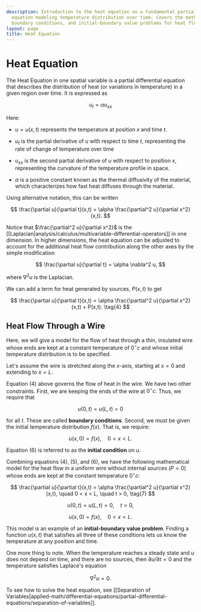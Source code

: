 ```yaml
---
description: Introduction to the heat equation as a fundamental partial differential
  equation modeling temperature distribution over time. Covers the mathematical formulation,
  boundary conditions, and initial-boundary value problems for heat flow in one dimension.
layout: page
title: Heat Equation
---
```


# Heat Equation

The Heat Equation in one spatial variable is a partial differential equation that describes the distribution of heat (or variations in temperature) in a given region over time. It is expressed as

$$ u_t = \alpha u_{xx} $$

Here:

* $u = u(x,t)$ represents the temperature at position $x$ and time $t$.

* $u_t$ is the partial derivative of $u$ with respect to time $t$, representing the rate of change of temperature over time

* $u_{xx}$ is the second partial derivative of $u$ with respect to position $x$, representing the curvature of the temperature profile in space.

* $\alpha$ is a positive constant known as the thermal diffusivity of the material, which characterizes how fast heat diffuses through the material.

Using alternative notation, this can be written

$$ \frac{\partial u}{\partial t}(x,t) = \alpha \frac{\partial^2 u}{\partial x^2}(x,t). $$

Notice that $\frac{\partial^2 u}{\partial x^2}$ is the [[Laplacian|analysis/calculus/multivariable-differential-operators]] in one dimension. In higher dimensions, the heat equation can be adjusted to account for the additional heat flow contribution along the other axes by the simple modification

$$ \frac{\partial u}{\partial t} = \alpha \nabla^2 u, $$

where $\nabla^2 u$ is the Laplacian.

We can add a term for heat generated by sources, $P(x,t)$ to get

$$ \frac{\partial u}{\partial t}(x,t) = \alpha \frac{\partial^2 u}{\partial x^2}(x,t) + P(x,t). \tag{4} $$

## Heat Flow Through a Wire

Here, we will give a model for the flow of heat through a thin, insulated wire whose ends are kept at a constant temperature of $0^\circ c$ and whose initial temperature distribution is to be specified.

Let's assume the wire is stretched along the $x$-axis, starting at $x=0$ and extending to $x=L$.

Equation (4) above governs the flow of heat in the wire. We have two other constraints. First, we are keeping the ends of the wire at $0^\circ c.$ Thus, we require that

$$ u(0, t) = u(L, t) = 0 \tag{5} $$

for all $t$. These are called **boundary conditions**. Second, we must be given the initial temperature distribution $f(x)$. That is, we require:

$$ u(x,0) = f(x), \quad 0 < x < L. \tag{6} $$

Equation (6) is referred to as the **initial condition** on $u$.

Combining equations (4), (5), and (6), we have the following mathematical model for the heat flow in a uniform wire without internal sources $(P = 0)$ whose ends are kept at the constant temperature $0^\circ c$:

$$ \frac{\partial u}{\partial t}(x,t) = \alpha \frac{\partial^2 u}{\partial x^2}(x,t), \quad 0 < x < L, \quad t > 0, \tag{7} $$

$$ u(0, t) = u(L, t) = 0, \quad t>0, \tag{8} $$

$$ u(x,0) = f(x), \quad 0 < x < L. \tag{9} $$

This model is an example of an **initial-boundary value problem**. Finding a function $u(x,t)$ that satisfies all three of these conditions lets us know the temperature at any position and time.

One more thing to note. When the temperature reaches a steady state and $u$ does not depend on time, and there are no sources, then $\partial u / \partial t = 0$ and the temperature satisfies Laplace's equation

$$ \nabla^2 u = 0. $$

To see how to solve the heat equation, see [[Separation of Variables|applied-math/differential-equations/partial-differential-equations/separation-of-variables]].